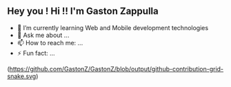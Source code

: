 ## Hey you ! Hi !! I'm Gaston Zappulla


- 🌱 I’m currently learning Web and Mobile development technologies
- 💬 Ask me about ...
- 📫 How to reach me: ...
- ⚡ Fun fact: ...


(https://github.com/GastonZ/GastonZ/blob/output/github-contribution-grid-snake.svg)


